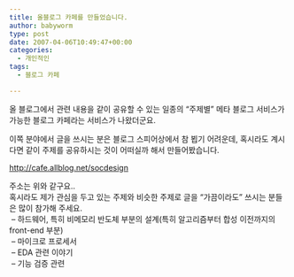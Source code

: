 ```yaml
---
title: 올블로그 카페를 만들었습니다.
author: babyworm
type: post
date: 2007-04-06T10:49:47+00:00
categories:
  - 개인적인
tags:
  - 블로그 카페

---
```

올 블로그에서 관련 내용을 같이 공유할 수 있는 일종의 &#8220;주제별&#8221; 메타 블로그 서비스가 가능한 블로그 카페라는 서비스가 나왔더군요.

이쪽 분야에서 글을 쓰시는 분은 블로그 스피어상에서 참 뵙기 어려운데, 혹시라도 계시다면 같이 주제를 공유하시는 것이 어떠실까 해서 만들어봤습니다. 

<http://cafe.allblog.net/socdesign>

주소는 위와 같구요..  
혹시라도 제가 관심을 두고 있는 주제와 비슷한 주제로 글을 &#8220;가끔이라도&#8221; 쓰시는 분들은 많이 참가해 주세요.  
&nbsp;&#8211; 하드웨어, 특히 비메모리 반도체 부분의 설계(특히 알고리즘부터 합성 이전까지의 front-end 부분)  
&nbsp;&#8211; 마이크로 프로세서  
&nbsp;&#8211; EDA 관련 이야기  
&nbsp;&#8211; 기능 검증 관련